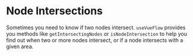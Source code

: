 # Node Intersections

Sometimes you need to know if two nodes intersect. `useVueFlow` provides you methods like `getIntersectingNodes`
or `isNodeIntersection` to help you find out when two or more nodes intersect,
or if a node intersects with a given area.
